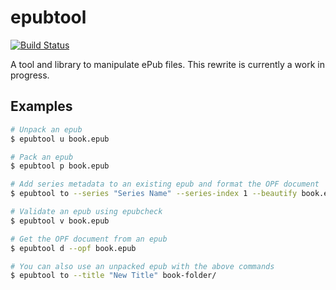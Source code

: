 # epubtool
[![Build Status](https://travis-ci.org/geek1011/epubtool.svg?branch=master)](https://travis-ci.org/geek1011/epubtool)

A tool and library to manipulate ePub files. This rewrite is currently a work in progress.

## Examples

```sh
# Unpack an epub
$ epubtool u book.epub

# Pack an epub
$ epubtool p book.epub

# Add series metadata to an existing epub and format the OPF document
$ epubtool to --series "Series Name" --series-index 1 --beautify book.epub 

# Validate an epub using epubcheck
$ epubtool v book.epub

# Get the OPF document from an epub
$ epubtool d --opf book.epub

# You can also use an unpacked epub with the above commands
$ epubtool to --title "New Title" book-folder/
```